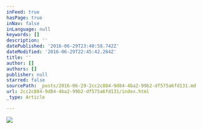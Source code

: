 ```yaml
---
inFeed: true
hasPage: true
inNav: false
inLanguage: null
keywords: []
description: ''
datePublished: '2016-06-29T23:40:58.742Z'
dateModified: '2016-06-29T22:45:42.284Z'
title: ''
author: []
authors: []
publisher: null
starred: false
sourcePath: _posts/2016-06-29-2cc2c884-9d84-4ba2-99b2-df575a6fd131.md
url: 2cc2c884-9d84-4ba2-99b2-df575a6fd131/index.html
_type: Article

---
```

![](https://the-grid-user-content.s3-us-west-2.amazonaws.com/89b15469-e146-4772-8de6-9f867487445c.jpg)